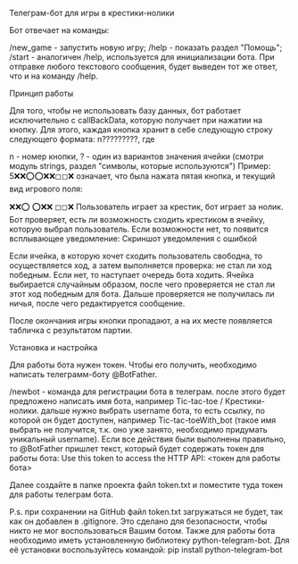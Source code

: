 Телеграм-бот для игры в крестики-нолики

Бот отвечает на команды:

/new_game - запустить новую игру;
/help - показать раздел "Помощь";
/start - аналогичен /help, используется для инициализации бота.
При отправке любого текстового сообщения, будет выведен тот же ответ, что и на команду /help.

Принцип работы

Для того, чтобы не использовать базу данных, бот работает исключительно с callBackData, которую получает при нажатии на кнопку. Для этого, каждая кнопка хранит в себе следующую строку следующего формата: n?????????, где

n - номер кнопки,
? - один из вариантов значения ячейки (смотри модуль strings, раздел "символы, которые используются")
Пример: 5❌❌⭕⭕❌❌◻◻❌ означает, что была нажата пятая кнопка, и текущий вид игрового поля:

❌❌⭕
⭕❌❌
◻◻❌
Пользователь играет за крестик, бот играет за нолик. Бот проверяет, есть ли возможность сходить крестиком в ячейку, которую выбрал пользователь. Если возможности нет, то появится всплывающее уведомление: Скриншот уведомления с ошибкой

Если ячейка, в которую хочет сходить пользователь свободна, то осуществляется ход, а затем выполняется проверка: не стал ли ход победным. Если нет, то наступает очередь бота ходить. Ячейка выбирается случайным образом, после чего проверяется не стал ли этот ход победным для бота. Дальше проверяется не получилась ли ничья, после чего редактируется сообщение.

После окончания игры кнопки пропадают, а на их месте появляется табличка с результатом партии.

Установка и настройка

Для работы бота нужен токен. Чтобы его получить, необходимо написать телеграмм-боту @BotFather.

/newbot - команда для регистрации бота в телеграм.
после этого будет предложено написать имя бота, например Tic-tac-toe / Крестики-нолики.
дальше нужно выбрать username бота, то есть ссылку, по которой он будет доступен, например Tic-tac-toeWith_bot (такое имя выбрать не получится, т.к. оно уже занято, необходимо придумать уникальный username).
Если все действия были выполнены правильно, то @BotFather пришлет текст, который будет содержать токен для работы бота: Use this token to access the HTTP API: <токен для работы бота>

Далее создайте в папке проекта файл token.txt и поместите туда токен для работы телеграм бота.

P.s. при сохранении на GitHub файл token.txt загружаться не будет, так как он добавлен в .gitignore. Это сделано для безопасности, чтобы никто не мог воспользоваться Вашим ботом.
Также для работы бота необходимо иметь установленную библиотеку python-telegram-bot. Для её установки воспользуйтесь командой: pip install python-telegram-bot
